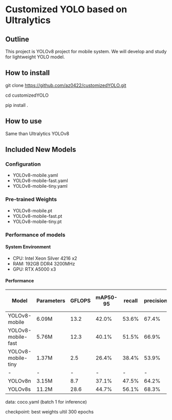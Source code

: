 # Customized YOLO based on Ultralytics
## Outline
This project is YOLOv8 project for mobile system.
We will develop and study for lightweight YOLO model.

## How to install
git clone https://github.com/az0422/customizedYOLO.git

cd customizedYOLO

pip install .

## How to use
Same than Ultralytics YOLOv8

## Included New Models
### Configuration
 - YOLOv8-mobile.yaml
 - YOLOv8-mobile-fast.yaml
 - YOLOv8-mobile-tiny.yaml

### Pre-trained Weights
 - YOLOv8-mobile.pt
 - YOLOv8-mobile-fast.pt
 - YOLOv8-mobile-tiny.pt

### Performance of models
#### System Environment
 - CPU: Intel Xeon Silver 4216 x2
 - RAM: 192GB DDR4 3200MHz
 - GPU: RTX A5000 x3

#### Performance
| Model | Parameters | GFLOPS | mAP50-95 | recall | precision | inference speed (GPU) |
|-------|------------|--------|----------|--------|-----------|-----------------------|
| YOLOv8-mobile | 6.09M | 13.2 | 42.0% | 53.6% | 67.4% | 15.8ms |
| YOLOv8-mobile-fast | 5.76M | 12.3 | 40.1% | 51.5% | 66.9% | 10.8ms |
| YOLOv8-mobile-tiny | 1.37M | 2.5 | 26.4% | 38.4% | 53.9% | 6.9ms |
|-|-|-|-|-|-|-|
| YOLOv8n | 3.15M | 8.7 | 37.1% | 47.5% | 64.2% | 8.5ms |
| YOLOv8s | 11.2M | 28.6 | 44.7% | 56.1% | 68.3% | 8.5ms |

data: coco.yaml (batch 1 for inference)

checkpoint: best weights ultil 300 epochs
